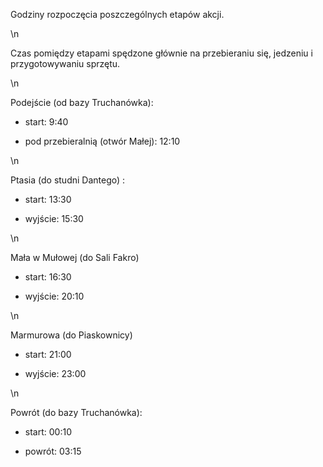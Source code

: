 Godziny rozpoczęcia poszczególnych etapów akcji.

\n

Czas pomiędzy etapami spędzone głównie na przebieraniu się, jedzeniu i przygotowywaniu sprzętu.

\n

Podejście (od bazy Truchanówka): 

- start: 9:40

- pod przebieralnią (otwór Małej): 12:10

\n

Ptasia (do studni Dantego) :

- start: 13:30

- wyjście: 15:30

\n

Mała w Mułowej (do Sali Fakro)

- start: 16:30

- wyjście: 20:10

\n

Marmurowa (do Piaskownicy)

- start: 21:00

- wyjście: 23:00

\n

Powrót (do bazy Truchanówka):

- start: 00:10

- powrót: 03:15
